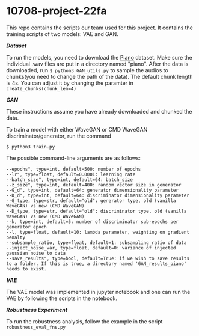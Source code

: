 # 10708-project-22fa
This repo contains the scripts our team used for this project. It contains the training scripts of two models: VAE and GAN.



***Dataset***

To run the models, you need to download the [Piano](http://deepyeti.ucsd.edu/cdonahue/wavegan/data/mancini_piano.tar.gz) dataset. Make sure the individual .wav files are put in a directory named "piano". After the data is downloaded, run ```$ python3 GAN_utils.py``` to sample the audios to chunks(you need to change the path of the data). The default chunk length is 4s. You can adjust it by changing the paramter in ```create_chunks(chunk_len=4)```

***GAN***

These instructions assume you have already downloaded and chunked the data.

To train a model with either WaveGAN or CMD WaveGAN discriminator/generator, run the command

```
$ python3 train.py
```

The possible command-line arguments are as follows:

```
--epochs", type=int, default=500: number of epochs
--lr", type=float, default=0.0001: learning rate
--batch_size", type=int, default=64: batch_size
--z_size", type=int, default=400: random vector size in generator
--G_d", type=int, default=64: generator dimensionality parameter
--D_d", type=int, default=64: discriminator dimensionality parameter
--G_type, type=str, default="old": generator type, old (vanilla WaveGAN) vs new (CMD WaveGAN)
--D_type, type=str, default="old": discriminator type, old (vanilla WaveGAN) vs new (CMD WaveGAN)
--k, type=int, default=5: number of discriminator sub-epochs per generator epoch
--l, type=float, default=10: lambda parameter, weighting on gradient penalty
--subsample_ratio, type=float, default=1: subsampling ratio of data
--inject_noise_var, type=float, default=0: variance of injected gaussian noise to data
--save_results", type=bool, default=True: if we wish to save results to a folder. If this is true, a directory named 'GAN_results_piano' needs to exist.
```


***VAE***

The VAE model was implemented in jupyter notebook and one can run the VAE by following the scripts in the notebook.


***Robustness Experiment***

To run the robustness analysis, follow the example in the script ``` robustness_eval_fns.py```

